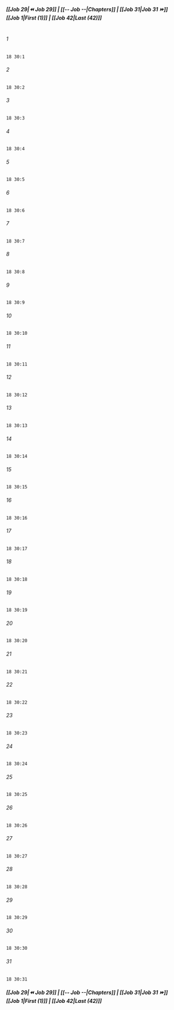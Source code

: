
##### **[[Job 29|⏪ Job 29]] | [[-- Job --|Chapters]] | [[Job 31|Job 31 ⏩]]**<br>**[[Job 1|First (1)]] | [[Job 42|Last (42)]]**<br><br>

###### 1
``` verse
18 30:1
```
###### 2
``` verse
18 30:2
```
###### 3
``` verse
18 30:3
```
###### 4
``` verse
18 30:4
```
###### 5
``` verse
18 30:5
```
###### 6
``` verse
18 30:6
```
###### 7
``` verse
18 30:7
```
###### 8
``` verse
18 30:8
```
###### 9
``` verse
18 30:9
```
###### 10
``` verse
18 30:10
```
###### 11
``` verse
18 30:11
```
###### 12
``` verse
18 30:12
```
###### 13
``` verse
18 30:13
```
###### 14
``` verse
18 30:14
```
###### 15
``` verse
18 30:15
```
###### 16
``` verse
18 30:16
```
###### 17
``` verse
18 30:17
```
###### 18
``` verse
18 30:18
```
###### 19
``` verse
18 30:19
```
###### 20
``` verse
18 30:20
```
###### 21
``` verse
18 30:21
```
###### 22
``` verse
18 30:22
```
###### 23
``` verse
18 30:23
```
###### 24
``` verse
18 30:24
```
###### 25
``` verse
18 30:25
```
###### 26
``` verse
18 30:26
```
###### 27
``` verse
18 30:27
```
###### 28
``` verse
18 30:28
```
###### 29
``` verse
18 30:29
```
###### 30
``` verse
18 30:30
```
###### 31
``` verse
18 30:31
```

##### **[[Job 29|⏪ Job 29]] | [[-- Job --|Chapters]] | [[Job 31|Job 31 ⏩]]**<br>**[[Job 1|First (1)]] | [[Job 42|Last (42)]]**
